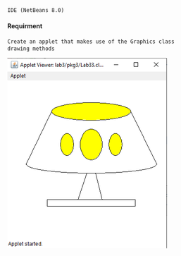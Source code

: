 ```
IDE (NetBeans 8.0)
```
#### Requirment
```
Create an applet that makes use of the Graphics class
drawing methods
```

![Image](https://raw.githubusercontent.com/Nada8773/JAVA/master/git%20Image/lamp.PNG)
